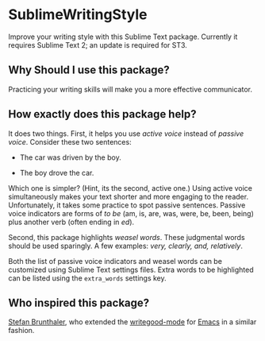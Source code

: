 SublimeWritingStyle
===================

Improve your writing style with this Sublime Text package. 
Currently it requires Sublime Text 2; an update is required for ST3.

Why Should I use this package?
------------------------------

Practicing your writing skills will make you a more effective communicator.

How exactly does this package help?
-----------------------------------

It does two things. First, it helps you use *active voice* instead of *passive voice*.
Consider these two sentences:

- The car was driven by the boy. 

- The boy drove the car.

Which one is simpler? (Hint, its the second, active one.) Using active voice simultaneously makes your text shorter and more engaging to the reader. Unfortunately, it takes some practice to spot passive sentences. 
Passive voice indicators are forms of *to be* (am, is, are, was, were, be, been, being) plus another verb (often ending in *ed*).

Second, this package highlights *weasel words*. These judgmental words should be used sparingly. A few examples: *very, clearly, and, relatively*. 

Both the list of passive voice indicators and weasel words can be customized using Sublime Text settings files. Extra words to be highlighted can be listed using the `extra_words` settings key.

Who inspired this package?
--------------------------
[Stefan Brunthaler](http://www.ics.uci.edu/~sbruntha/), who extended the [writegood-mode](https://github.com/bnbeckwith/writegood-mode) for [Emacs](http://www.gnu.org/software/emacs/) in a similar fashion.